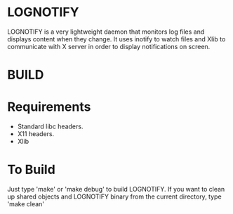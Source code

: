 # LOGNOTIFY

LOGNOTIFY is a very lightweight daemon that monitors log files and displays
content when they change.
It uses inotify to watch files and Xlib to communicate with X server
in order to display notifications on screen.


# BUILD

Requirements
============

- Standard libc headers.
- X11 headers.
- Xlib


To Build
========

Just type 'make' or 'make debug' to build LOGNOTIFY.
If you want to clean up shared objects and LOGNOTIFY binary from the current
directory, type 'make clean'



